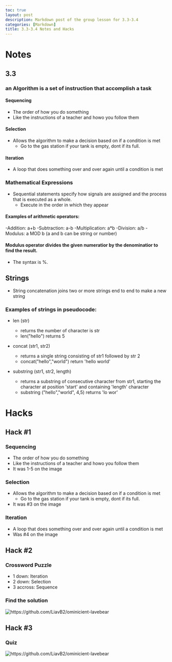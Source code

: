 ```yaml
---
toc: true
layout: post
description: Markdown post of the group lesson for 3.3-3.4
categories: [Markdown]
title: 3.3-3.4 Notes and Hacks
---
```


# Notes 

## 3.3

### an Algorithm is a set of instruction that accomplish a task

#### Sequencing 
- The order of how you do something 
- Like the instructions of a teacher and howo you follow them

#### Selection 
- Allows the algorithm to make a decision based on if a condition is met
    - Go to the gas station if your tank is empty, dont if its full.

#### Iteration 
- A loop that does something over and over again until a condition is met

### Mathematical Expressions
- Sequential statements specify how signals are assigned and the process that is executed as a whole. 
    - Execute in the order in which they appear

#### Examples of arithmetic operators:
-Addition: a+b
-Subtraction: a-b
-Multiplication: a*b
-Division: a/b
-Modulus: a MOD b
(a and b can be string or number)

#### Modulus operator divides the given numeratior by the denominatior to find the result.
- The syntax is %.

## Strings
- String concatenation joins two or more strings end to end to make a new string

### Examples of strings in pseudocode:
- len (str)
    - returns the number of character is str
    - len("hello") returns 5

- concat (str1, str2)
    - returns a single string consisting of str1 followed by str 2
    - concat("hello","world") return 'hello world'

- substring (str1, str2, length)
    - returns a substring of consecutive character from str1, starting the character at position 'start' and containing 'length' character
    - substring ("hello","world", 4,5) returns 'lo wor'


# Hacks

## Hack #1

### Sequencing 
- The order of how you do something 
- Like the instructions of a teacher and howo you follow them
- It was 1-5 on the image

### Selection 
- Allows the algorithm to make a decision based on if a condition is met
    - Go to the gas station if your tank is empty, dont if its full.
- It was #3 on the image

### Iteration 
- A loop that does something over and over again until a condition is met
- Was #4 on the image

## Hack #2

### Crossword Puzzle
- 1 down: Iteration
- 2 down: Selection
- 3 accross: Sequence

### Find the solution

![]({{site.baseurl}}/images/3.3hack1.png "https://github.com/LiavB2/ominicient-lavebear")


## Hack #3

### Quiz

![]({{site.baseurl}}/images/3.3quiz.png "https://github.com/LiavB2/ominicient-lavebear")
